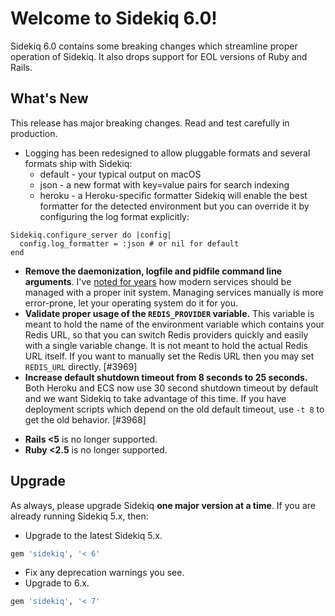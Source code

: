 # Welcome to Sidekiq 6.0!

Sidekiq 6.0 contains some breaking changes which streamline proper operation
of Sidekiq.  It also drops support for EOL versions of Ruby and Rails.

## What's New

This release has major breaking changes.  Read and test carefully in production.

- Logging has been redesigned to allow pluggable formats and several
  formats ship with Sidekiq:
  * default - your typical output on macOS
  * json - a new format with key=value pairs for search indexing
  * heroku - a Heroku-specific formatter
Sidekiq will enable the best formatter for the detected environment but
you can override it by configuring the log format explicitly:
```
Sidekiq.configure_server do |config|
  config.log_formatter = :json # or nil for default
end
```
- **Remove the daemonization, logfile and pidfile command line arguments**.
  I've [noted for years](https://www.mikeperham.com/2014/09/22/dont-daemonize-your-daemons/)
 how modern services should be managed with a proper init system.
Managing services manually is more error-prone, let your operating system do it for you.
- **Validate proper usage of the `REDIS_PROVIDER` variable.**
  This variable is meant to hold the name of the environment
variable which contains your Redis URL, so that you can switch Redis
providers quickly and easily with a single variable change.  It is not
meant to hold the actual Redis URL itself.  If you want to manually set
the Redis URL then you may set `REDIS_URL` directly. [#3969]
- **Increase default shutdown timeout from 8 seconds to 25 seconds.**
  Both Heroku and ECS now use 30 second shutdown timeout
by default and we want Sidekiq to take advantage of this time.  If you
have deployment scripts which depend on the old default timeout, use `-t 8` to
get the old behavior. [#3968]
* **Rails <5** is no longer supported.
* **Ruby <2.5** is no longer supported.

## Upgrade

As always, please upgrade Sidekiq **one major version at a time**.
If you are already running Sidekiq 5.x, then:

* Upgrade to the latest Sidekiq 5.x.
```ruby
gem 'sidekiq', '< 6'
```
* Fix any deprecation warnings you see.
* Upgrade to 6.x.
```ruby
gem 'sidekiq', '< 7'
```
